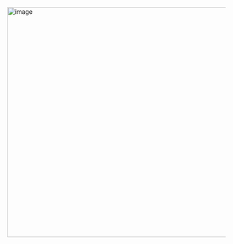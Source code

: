 <img width="531" alt="image" src="https://user-images.githubusercontent.com/65156388/114151955-a50a0080-9958-11eb-999b-b55f3b8b1c9e.PNG">
